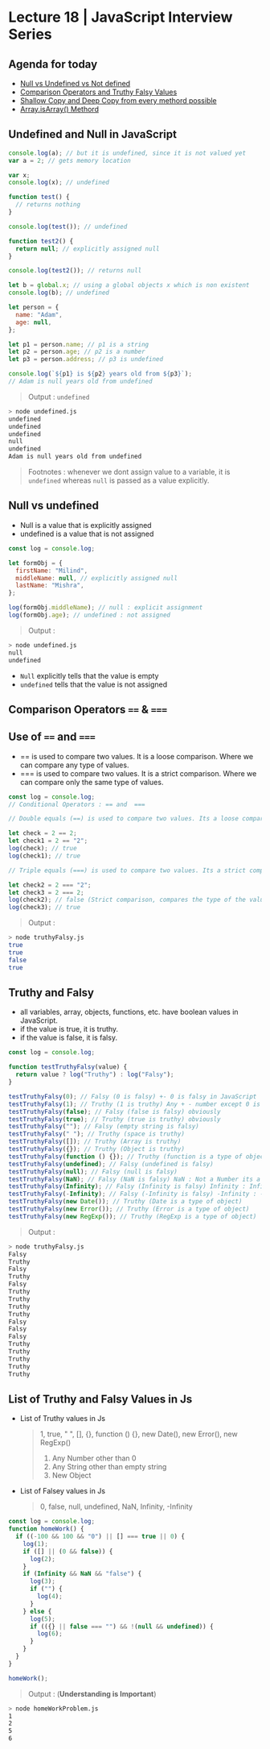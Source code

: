 # Lecture 18 | JavaScript Interview Series

## Agenda for today

- [Null vs Undefined vs Not defined](https://youtu.be/KP85Ys4GLu8)
- [Comparison Operators and Truthy Falsy Values](https://youtu.be/-Mnaj-GaJro)
- [Shallow Copy and Deep Copy from every methord possible](https://youtu.be/nohXAwhw-mY)
- [Array.isArray() Methord](https://youtu.be/hPNOeEH4X9k)

## Undefined and Null in JavaScript

```js
console.log(a); // but it is undefined, since it is not valued yet
var a = 2; // gets memory location

var x;
console.log(x); // undefined

function test() {
  // returns nothing
}

console.log(test()); // undefined

function test2() {
  return null; // explicitly assigned null
}

console.log(test2()); // returns null

let b = global.x; // using a global objects x which is non existent
console.log(b); // undefined

let person = {
  name: "Adam",
  age: null,
};

let p1 = person.name; // p1 is a string
let p2 = person.age; // p2 is a number
let p3 = person.address; // p3 is undefined

console.log(`${p1} is ${p2} years old from ${p3}`);
// Adam is null years old from undefined
```

> Output : `undefined`

```bash
> node undefined.js
undefined
undefined
undefined
null
undefined
Adam is null years old from undefined
```

> Footnotes : whenever we dont assign value to a variable, it is `undefined` whereas `null` is passed as a value explicitly.

## Null vs undefined

- Null is a value that is explicitly assigned
- undefined is a value that is not assigned

```js
const log = console.log;

let formObj = {
  firstName: "Milind",
  middleName: null, // explicitly assigned null
  lastName: "Mishra",
};

log(formObj.middleName); // null : explicit assignment
log(formObj.age); // undefined : not assigned
```

> Output :

```bash
> node undefined.js
null
undefined
```

- `Null` explicitly tells that the value is empty
- `undefined` tells that the value is not assigned

## Comparison Operators `==` & `===`

## Use of `==` and `===`

- == is used to compare two values. It is a loose comparison. Where we can compare any type of values.
- === is used to compare two values. It is a strict comparison. Where we can compare only the same type of values.

```js
const log = console.log;
// Conditional Operators : == and  ===

// Double equals (==) is used to compare two values. Its a loose comparison.

let check = 2 == 2;
let check1 = 2 == "2";
log(check); // true
log(check1); // true

// Triple equals (===) is used to compare two values. Its a strict comparison.

let check2 = 2 === "2";
let check3 = 2 === 2;
log(check2); // false (Strict comparison, compares the type of the values)
log(check3); // true
```

> Output :

```bash
> node truthyFalsy.js
true
true
false
true
```

## Truthy and Falsy

- all variables, array, objects, functions, etc. have boolean values in JavaScript.
- if the value is true, it is truthy.
- if the value is false, it is falsy.

```js
const log = console.log;

function testTruthyFalsy(value) {
  return value ? log("Truthy") : log("Falsy");
}

testTruthyFalsy(0); // Falsy (0 is falsy) +- 0 is falsy in JavaScript
testTruthyFalsy(1); // Truthy (1 is truthy) Any + - number except 0 is truthy in JavaScript
testTruthyFalsy(false); // Falsy (false is falsy) obviously
testTruthyFalsy(true); // Truthy (true is truthy) obviously
testTruthyFalsy(""); // Falsy (empty string is falsy)
testTruthyFalsy(" "); // Truthy (space is truthy)
testTruthyFalsy([]); // Truthy (Array is truthy)
testTruthyFalsy({}); // Truthy (Object is truthy)
testTruthyFalsy(function () {}); // Truthy (function is a type of object)
testTruthyFalsy(undefined); // Falsy (undefined is falsy)
testTruthyFalsy(null); // Falsy (null is falsy)
testTruthyFalsy(NaN); // Falsy (NaN is falsy) NaN : Not a Number its a special value that is not equal to any other value.
testTruthyFalsy(Infinity); // Falsy (Infinity is falsy) Infinity : Infinity is a special value that is greater than any other value.
testTruthyFalsy(-Infinity); // Falsy (-Infinity is falsy) -Infinity : -Infinity is a special value that is less than any other value.
testTruthyFalsy(new Date()); // Truthy (Date is a type of object)
testTruthyFalsy(new Error()); // Truthy (Error is a type of object)
testTruthyFalsy(new RegExp()); // Truthy (RegExp is a type of object)
```

> Output :

```bash
> node truthyFalsy.js
Falsy
Truthy
Falsy
Truthy
Falsy
Truthy
Truthy
Truthy
Truthy
Falsy
Falsy
Falsy
Truthy
Truthy
Truthy
Truthy
Truthy
```

## List of Truthy and Falsy Values in Js

- List of Truthy values in Js

  > 1, true, " ", [], {}, function () {}, new Date(), new Error(), new RegExp()
  >
  > 1. Any Number other than 0
  > 1. Any String other than empty string
  > 1. New Object

- List of Falsey values in Js

  > 0, false, null, undefined, NaN, Infinity, -Infinity

```js
const log = console.log;
function homeWork() {
  if ((-100 && 100 && "0") || [] === true || 0) {
    log(1);
    if ([] || (0 && false)) {
      log(2);
    }
    if (Infinity && NaN && "false") {
      log(3);
      if ("") {
        log(4);
      }
    } else {
      log(5);
      if (({} || false === "") && !(null && undefined)) {
        log(6);
      }
    }
  }
}

homeWork();
```

> Output : (**Understanding is Important**)

```bash
> node homeWorkProblem.js
1
2
5
6
```
